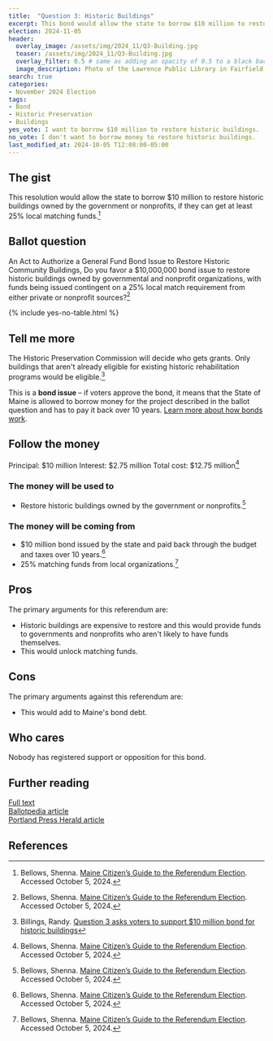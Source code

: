 ```yaml
---
title:  "Question 3: Historic Buildings"
excerpt: This bond would allow the state to borrow $10 million to restore historic buildings owned by the government or nonprofits.
election: 2024-11-05
header:
  overlay_image: /assets/img/2024_11/Q3-Building.jpg
  teaser: /assets/img/2024_11/Q3-Building.jpg
  overlay_filter: 0.5 # same as adding an opacity of 0.5 to a black background
  image_description: Photo of the Lawrence Public Library in Fairfield, Maine. It is a historic brick building that looks kinds of like a castle.
search: true
categories:
- November 2024 Election
tags:
- Bond
- Historic Preservation
- Buildings
yes_vote: I want to borrow $10 million to restore historic buildings.
no_vote: I don't want to borrow money to restore historic buildings.
last_modified_at: 2024-10-05 T12:08:00-05:00
---
```

## The gist
This resolution would allow the state to borrow $10 million to restore historic buildings owned by the government or nonprofits, if they can get at least 25% local matching funds.[^3]

## Ballot question
An Act to Authorize a General Fund Bond Issue to Restore Historic Community Buildings, Do you favor a $10,000,000 bond issue to restore historic buildings owned by governmental and nonprofit organizations, with funds being issued contingent on a 25% local match requirement from either private or nonprofit sources?[^3]

{% include yes-no-table.html %}


## Tell me more
The Historic Preservation Commission will decide who gets grants. Only buildings that aren't already eligible for existing historic rehabilitation programs would be eligible.[^4]

This is a **bond issue** – if voters approve the bond, it means that the State of Maine is allowed to borrow money for the project described in the ballot question and has to pay it back over 10 years. [Learn more about how bonds work](https://www.maineballot.org/bonds).

## Follow the money
Principal: $10 million
Interest: $2.75 million
Total cost: $12.75 million[^3]

### The money will be used to
* Restore historic buildings owned by the government or nonprofits.[^3]

### The money will be coming from
* $10 million bond issued by the state and paid back through the budget and taxes over 10 years.[^3]
* 25% matching funds from local organizations.[^3]

## Pros
The primary arguments for this referendum are:
* Historic buildings are expensive to restore and this would provide funds to governments and nonprofits who aren't likely to have funds themselves.
* This would unlock matching funds.

## Cons
The primary arguments against this referendum are:
* This would add to Maine's bond debt.

## Who cares
Nobody has registered support or opposition for this bond.

## Further reading
[Full text](https://legislature.maine.gov/legis/bills/getPDF.asp?paper=HP0568&item=1&snum=131)<br>
[Ballotpedia article](https://ballotpedia.org/Maine_Question_3,_Historic_Community_Buildings_Bond_Issue_(2024))<br>
[Portland Press Herald article](https://www.pressherald.com/2024/09/18/question-3-asks-voters-to-support-10-million-bond-for-historic-buildings/)

## References
[^1]: Maine State Legislature. [An Act to Authorize a General Fund Bond Issue to Restore Historic Community Buildings](https://legislature.maine.gov/legis/bills/getPDF.asp?paper=HP0568&item=1&snum=131). Accessed October 5, 2024.
[^2]: Ballotpedia State Desk. [Maine Question 3, Historic Community Buildings Bond Issue (2024)](https://ballotpedia.org/Maine_Question_3,_Historic_Community_Buildings_Bond_Issue_(2024)). Ballotpedia. Accessed October 5, 2024.
[^3]: Bellows, Shenna. [Maine Citizen’s Guide to the Referendum Election](https://www.maine.gov/sos/news/2024/2024%20Citizens%20Guide.pdf). Accessed October 5, 2024.
[^4]: Billings, Randy. [Question 3 asks voters to support $10 million bond for historic buildings](https://www.pressherald.com/2024/09/18/question-3-asks-voters-to-support-10-million-bond-for-historic-buildings/)